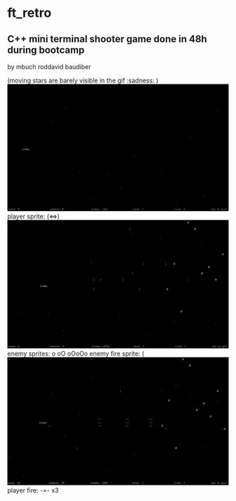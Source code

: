 # ft_retro 
## C++ mini terminal shooter game done in 48h during bootcamp
by 
mbuch
roddavid
baudiber

(moving stars are barely visible in the gif :sadness:  )
![Alt text](./screenshots/stars.gif?raw=true "stars")
player sprite: (<=>) 
![Alt text](./screenshots/enemies.png?raw=true "enemies")
enemy sprites:  o            oO              oOoOo
enemy fire sprite: ( 
![Alt text](./screenshots/playerfire.png?raw=true "player firing")
player fire: -=- x3
